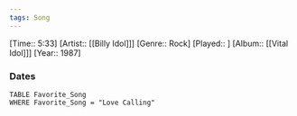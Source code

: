 ```yaml
---
tags: Song  
---
```

[Time:: 5:33]
[Artist:: [[Billy Idol]]]
[Genre:: Rock]
[Played:: ]
[Album:: [[Vital Idol]]]
[Year:: 1987]
### Dates
````dataview
TABLE Favorite_Song
WHERE Favorite_Song = "Love Calling"
````